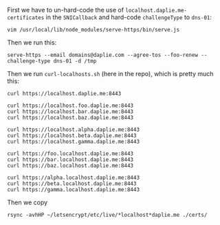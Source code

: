 First we have to un-hard-code the use of `localhost.daplie.me-certificates` in the `SNICallback` and hard-code `challengeType` to `dns-01`:

```
vim /usr/local/lib/node_modules/serve-https/bin/serve.js
```

Then we run this:

```
serve-https --email domains@daplie.com --agree-tos --foo-renew --challenge-type dns-01 -d /tmp
```

Then we run `curl-localhosts.sh` (here in the repo), which is pretty much this:

```
curl https://localhost.daplie.me:8443

curl https://localhost.foo.daplie.me:8443
curl https://localhost.bar.daplie.me:8443
curl https://localhost.baz.daplie.me:8443

curl https://localhost.alpha.daplie.me:8443
curl https://localhost.beta.daplie.me:8443
curl https://localhost.gamma.daplie.me:8443

curl https://foo.localhost.daplie.me:8443
curl https://bar.localhost.daplie.me:8443
curl https://baz.localhost.daplie.me:8443

curl https://alpha.localhost.daplie.me:8443
curl https://beta.localhost.daplie.me:8443
curl https://gamma.localhost.daplie.me:8443
```

Then we copy

```
rsync -avhHP ~/letsencrypt/etc/live/*localhost*daplie.me ./certs/
```
